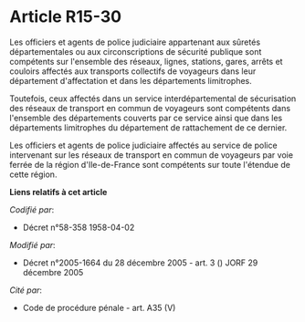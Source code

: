 # Article R15-30

Les officiers et agents de police judiciaire appartenant aux sûretés départementales ou aux circonscriptions de sécurité
publique sont compétents sur l'ensemble des réseaux, lignes, stations, gares, arrêts et couloirs affectés aux transports
collectifs de voyageurs dans leur département d'affectation et dans les départements limitrophes.

Toutefois, ceux affectés dans un service interdépartemental de sécurisation des réseaux de transport en commun de voyageurs
sont compétents dans l'ensemble des départements couverts par ce service ainsi que dans les départements limitrophes du
département de rattachement de ce dernier.

Les officiers et agents de police judiciaire affectés au service de police intervenant sur les réseaux de transport en commun
de voyageurs par voie ferrée de la région d'Ile-de-France sont compétents sur toute l'étendue de cette région.

**Liens relatifs à cet article**

_Codifié par_:

  - Décret n°58-358 1958-04-02

_Modifié par_:

  - Décret n°2005-1664 du 28 décembre 2005 - art. 3 () JORF 29 décembre 2005

_Cité par_:

  - Code de procédure pénale - art. A35 (V)
